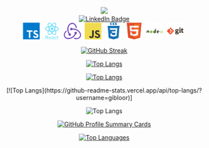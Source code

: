 <div id="header" align="center">
  <img src="https://media.giphy.com/media/gjrYDwbjnK8x36xZIO/giphy.gif" width="200"/>

  <div id="badges">
    <a href="https://www.linkedin.com/in/nikita-kubrakov-131792213/">
      <img src="https://img.shields.io/badge/LinkedIn-blue?style=for-the-badge&logo=linkedin&logoColor=white" alt="LinkedIn Badge"/>
    </a>
  </div>

  <div>
    <img src="https://github.com/devicons/devicon/blob/master/icons/typescript/typescript-original.svg" title="TypeScript" alt="TypeScript" width="40" height="40"/>&nbsp;
    <img src="https://github.com/devicons/devicon/blob/master/icons/react/react-original-wordmark.svg" title="React" alt="React" width="40" height="40"/>&nbsp;
    <img src="https://github.com/devicons/devicon/blob/master/icons/redux/redux-original.svg" title="Redux" alt="Redux " width="40" height="40"/>&nbsp;
    <img src="https://github.com/devicons/devicon/blob/master/icons/javascript/javascript-original.svg" title="JavaScript" alt="JavaScript" width="40" height="40"/>&nbsp;
    <img src="https://github.com/devicons/devicon/blob/master/icons/css3/css3-plain-wordmark.svg"  title="CSS3" alt="CSS" width="40" height="40"/>&nbsp;
    <img src="https://github.com/devicons/devicon/blob/master/icons/html5/html5-original.svg" title="HTML5" alt="HTML" width="40" height="40"/>&nbsp;
    <img src="https://github.com/devicons/devicon/blob/master/icons/nodejs/nodejs-original-wordmark.svg" title="NodeJS" alt="NodeJS" width="40" height="40"/>&nbsp;
    <img src="https://github.com/devicons/devicon/blob/master/icons/git/git-original-wordmark.svg" title="Git" **alt="Git" width="40" height="40"/>&nbsp;
  </div>

  [![GitHub Streak](http://github-readme-streak-stats.herokuapp.com?user=gibloor&theme=dark&background=000000)](https://git.io/streak-stats)

  [![Top Langs](https://github-readme-stats.vercel.app/api/top-langs/?username=gibloor)](https://github.com/gibloor/MultHospital)

  [![Top Langs](https://github-readme-stats.vercel.app/api/top-langs/?username=gibloor&layout=compact&theme=vision-friendly-dark)](https://github.com/gibloor/MultHospital)

  <div>
  [![Top Langs](https://github-readme-stats.vercel.app/api/top-langs/?username=gibloor)]

  ![Top Langs](https://github-readme-stats.vercel.app/api/top-langs/?username=gibloor&layout=compact&theme=vision-friendly-dark)

  [![GitHub Profile Summary Cards](http://github-profile-summary-cards.vercel.app/api/cards/profile-details?username=gibloor&theme=default)](https://github.com/gibloor/MultHospital)

  [![Top Languages](http://github-profile-summary-cards.vercel.app/api/cards/most-commit-language?username=gibloor&theme=default)](https://github.com/gibloor/MultHospital)
  </div>

</div>




<!--
**gibloor/gibloor** is a ✨ _special_ ✨ repository because its `README.md` (this file) appears on your GitHub profile.

Here are some ideas to get you started:

- 🔭 I’m currently working on ...
- 🌱 I’m currently learning ...
- 👯 I’m looking to collaborate on ...
- 🤔 I’m looking for help with ...
- 💬 Ask me about ...
- 📫 How to reach me: ...
- 😄 Pronouns: ...
- ⚡ Fun fact: ...
-->
